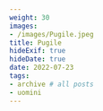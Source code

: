 ```yaml
---
weight: 30
images:
- /images/Pugile.jpeg
title: Pugile
hideExif: true
hideDate: true
date: 2022-07-23
tags:
- archive # all posts
- uomini
---
```


